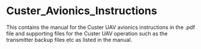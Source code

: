 # Custer_Avionics_Instructions

This contains the manual for the Custer UAV avionics instructions in the .pdf file and supporting files for the Custer UAV operation such as the transmitter backup files etc as listed in the manual.
